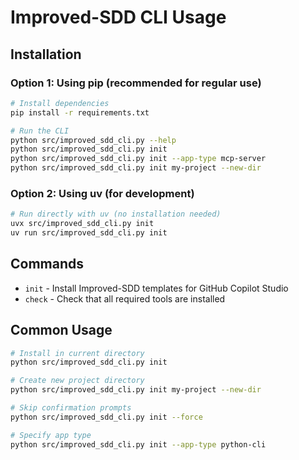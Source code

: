 # Improved-SDD CLI Usage

## Installation

### Option 1: Using pip (recommended for regular use)
```bash
# Install dependencies
pip install -r requirements.txt

# Run the CLI
python src/improved_sdd_cli.py --help
python src/improved_sdd_cli.py init
python src/improved_sdd_cli.py init --app-type mcp-server
python src/improved_sdd_cli.py init my-project --new-dir
```

### Option 2: Using uv (for development)
```bash
# Run directly with uv (no installation needed)
uvx src/improved_sdd_cli.py init
uv run src/improved_sdd_cli.py init
```

## Commands

- `init` - Install Improved-SDD templates for GitHub Copilot Studio
- `check` - Check that all required tools are installed

## Common Usage

```bash
# Install in current directory
python src/improved_sdd_cli.py init

# Create new project directory
python src/improved_sdd_cli.py init my-project --new-dir

# Skip confirmation prompts
python src/improved_sdd_cli.py init --force

# Specify app type
python src/improved_sdd_cli.py init --app-type python-cli
```
